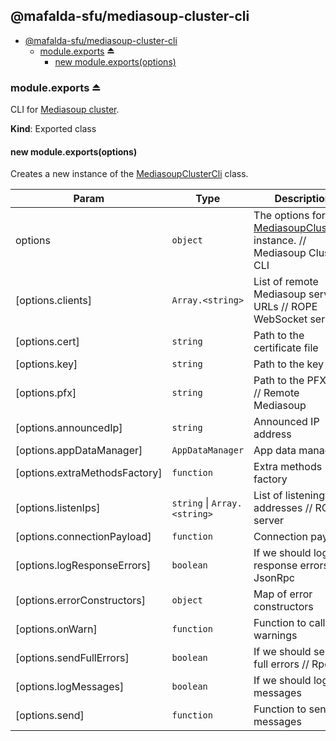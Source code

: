 <a name="module_@mafalda-sfu/mediasoup-cluster-cli"></a>

## @mafalda-sfu/mediasoup-cluster-cli

* [@mafalda-sfu/mediasoup-cluster-cli](#module_@mafalda-sfu/mediasoup-cluster-cli)
    * [module.exports](#exp_module_@mafalda-sfu/mediasoup-cluster-cli--module.exports) ⏏
        * [new module.exports(options)](#new_module_@mafalda-sfu/mediasoup-cluster-cli--module.exports_new)

<a name="exp_module_@mafalda-sfu/mediasoup-cluster-cli--module.exports"></a>

### module.exports ⏏
CLI for [Mediasoup cluster](https://mafalda.io/Mediasoup-cluster-CLI).

**Kind**: Exported class  
<a name="new_module_@mafalda-sfu/mediasoup-cluster-cli--module.exports_new"></a>

#### new module.exports(options)
Creates a new instance of the [MediasoupClusterCli](MediasoupClusterCli) class.


| Param | Type | Description |
| --- | --- | --- |
| options | <code>object</code> | The options for the [MediasoupClusterCli](MediasoupClusterCli) instance. // Mediasoup Cluster CLI |
| [options.clients] | <code>Array.&lt;string&gt;</code> | List of remote Mediasoup servers URLs // ROPE WebSocket server |
| [options.cert] | <code>string</code> | Path to the certificate file |
| [options.key] | <code>string</code> | Path to the key file |
| [options.pfx] | <code>string</code> | Path to the PFX file // Remote Mediasoup |
| [options.announcedIp] | <code>string</code> | Announced IP address |
| [options.appDataManager] | <code>AppDataManager</code> | App data manager |
| [options.extraMethodsFactory] | <code>function</code> | Extra methods factory |
| [options.listenIps] | <code>string</code> \| <code>Array.&lt;string&gt;</code> | List of listening IP addresses // ROPE server |
| [options.connectionPayload] | <code>function</code> | Connection payload |
| [options.logResponseErrors] | <code>boolean</code> | If we should log response errors // JsonRpc |
| [options.errorConstructors] | <code>object</code> | Map of error constructors |
| [options.onWarn] | <code>function</code> | Function to call on warnings |
| [options.sendFullErrors] | <code>boolean</code> | If we should send full errors // Rpc |
| [options.logMessages] | <code>boolean</code> | If we should log messages |
| [options.send] | <code>function</code> | Function to send messages |

